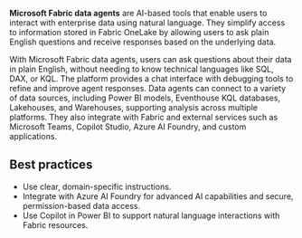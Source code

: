**Microsoft Fabric data agents** are AI-based tools that enable users to interact with enterprise data using natural language. They simplify access to information stored in Fabric OneLake by allowing users to ask plain English questions and receive responses based on the underlying data.

With Microsoft Fabric data agents, users can ask questions about their data in plain English, without needing to know technical languages like SQL, DAX, or KQL. The platform provides a chat interface with debugging tools to refine and improve agent responses. Data agents can connect to a variety of data sources, including Power BI models, Eventhouse KQL databases, Lakehouses, and Warehouses, supporting analysis across multiple platforms. They also integrate with Fabric and external services such as Microsoft Teams, Copilot Studio, Azure AI Foundry, and custom applications.

## Best practices

- Use clear, domain-specific instructions.
- Integrate with Azure AI Foundry for advanced AI capabilities and secure, permission-based data access.
- Use Copilot in Power BI to support natural language interactions with Fabric resources.